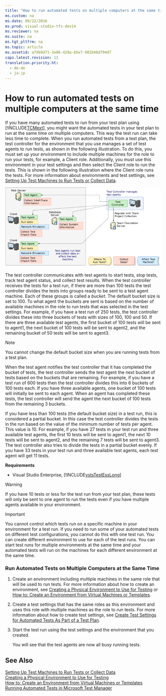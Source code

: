 ```yaml
---
title: "How to run automated tests on multiple computers at the same time"
ms.custom: na
ms.date: 09/22/2016
ms.prod: visual-studio-tfs-dev14
ms.reviewer: na
ms.suite: na
ms.tgt_pltfrm: na
ms.topic: article
ms.assetid: a7db9d71-3e86-429a-b5e7-981b48d794d7
caps.latest.revision: 11
translation.priority.ht: 
  - de-de
  - ja-jp
---
```

# How to run automated tests on multiple computers at the same time
If you have many automated tests to run from your test plan using [!INCLUDE[TCMext](../vs140/includes/tcmext_md.md)], you might want the automated tests in your test plan to run at the same time on multiple computers. This way the test run can take less time to complete. When you run automated tests from a test plan, the test controller for the environment that you use manages a set of test agents to run tests, as shown in the following illustration. To do this, you must set up your environment to include multiple machines for the role to run your tests, for example, a Client role. Additionally, you must use this environment in your test settings and then select the Client role to run the tests. This is shown in the following illustration where the Client role runs the tests. For more information about environments and test settings, see [Setting Up Test Machines to Run Tests or Collect Data](../vs140/setting-up-test-machines-to-run-tests-or-collect-data.md).  
  
 ![Test Controller and Test Agents](../vs140/media/testagent_concepts.png "TestAgent_Concepts")  
  
 The test controller communicates with test agents to start tests, stop tests, track test agent status, and collect test results. When the test controller receives the tests for a test run, if there are more than 100 tests the test controller divides the tests into groups ready to be sent to a test agent machine. Each of these groups is called a *bucket*. The default bucket size is set to 100. To what agent the buckets are sent is based on the number of available machines in the role to run tests that was selected in the test settings. For example, if you have a test run of 250 tests, the test controller divides these into three buckets of tests with sizes of 100, 100 and 50. If there are three available test agents, the first bucket of 100 tests will be sent to agent1, the next bucket of 100 tests will be sent to agent2, and the remaining bucket of 50 tests will be sent to agent3.  
  
> [!NOTE]
>  You cannot change the default bucket size when you are running tests from a test plan.  
  
 When the test agent notifies the test controller that it has completed the bucket of tests, the test controller sends the test agent the next bucket of tests based on the buckets that are remaining. For example, if you have a test run of 600 tests then the test controller divides this into 6 buckets of 100 tests each. If you have three available agents, one bucket of 100 tests will initially be sent to each agent. When an agent has completed these tests, the test controller will send the agent the next bucket of 100 tests from the remaining 3 buckets.  
  
 If you have less than 100 tests (the default bucket size) in a test run, this is considered a partial bucket. In this case the test controller divides the tests in the run based on the value of the minimum number of tests per agent. This value is 10. For example, if you have 27 tests in your test run and three available test agents, the first 10 tests will be sent to agent1, the next 10 tests will be sent to agent2, and the remaining 7 tests will be sent to agent3. The test controller also tries to divide the tests in a partial bucket evenly. If you have 33 tests in your test run and three available test agents, each test agent will get 11 tests.  
  
 **Requirements**  
  
-   Visual Studio Enterprise, [!INCLUDE[vstsTestEssLong](../vs140/includes/vststestesslong_md.md)]  
  
> [!WARNING]
>  If you have 10 tests or less for the test run from your test plan, these tests will only be sent to one agent to run the tests even if you have multiple agents available in your environment.  
  
> [!IMPORTANT]
>  You cannot control which tests run on a specific machine in your environment for a test run. If you need to run some of your automated tests on different test configurations, you cannot do this with one test run. You can create different environment to use for each of the test runs. You can start test runs for multiple environments at the same time and your automated tests will run on the machines for each different environment at the same time.  
  
### Run Automated Tests on Multiple Computers at the Same Time  
  
1.  Create an environment including multiple machines in the same role that will be used to run tests. For more information about how to create an environment, see [Creating a Physical Environment to Use for Testing](assetId:///7ba1b89c-f98d-4ff5-aa74-c47df4c97f55) or [How to: Create an Environment from Virtual Machines or Templates](assetId:///386f79b2-dfdd-46c3-b481-5d7a627175d3).  
  
2.  Create a test settings that has the same roles as this environment and uses this role with multiple machines as the role to run tests. For more information about how to create test settings, see [Create Test Settings for Automated Tests As Part of a Test Plan](../vs140/collect-more-diagnostic-data-in-manual-tests.md).  
  
3.  Start the test run using the test settings and the environment that you created.  
  
     You will see that the test agents are now all busy running tests.  
  
## See Also  
 [Setting Up Test Machines to Run Tests or Collect Data](../vs140/setting-up-test-machines-to-run-tests-or-collect-data.md)   
 [Creating a Physical Environment to Use for Testing](assetId:///7ba1b89c-f98d-4ff5-aa74-c47df4c97f55)   
 [How to: Create an Environment from Virtual Machines or Templates](assetId:///578d0954-7289-4a51-99e0-06baea1bc0e7)   
 [Running Automated Tests in Microsoft Test Manager](assetId:///0632f265-63fe-4859-a413-9bb934c66835)